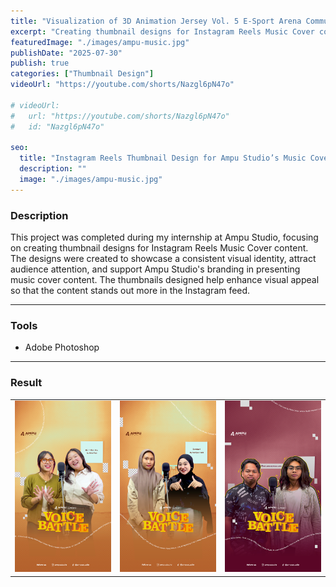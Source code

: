 ```yaml
---
title: "Visualization of 3D Animation Jersey Vol. 5 E-Sport Arena Community"
excerpt: "Creating thumbnail designs for Instagram Reels Music Cover content. The designs were created to..."
featuredImage: "./images/ampu-music.jpg"
publishDate: "2025-07-30"
publish: true
categories: ["Thumbnail Design"]
videoUrl: "https://youtube.com/shorts/Nazgl6pN47o"

# videoUrl:
#   url: "https://youtube.com/shorts/Nazgl6pN47o"
#   id: "Nazgl6pN47o"

seo:
  title: "Instagram Reels Thumbnail Design for Ampu Studio’s Music Cover"
  description: ""
  image: "./images/ampu-music.jpg"
---
```


### Description
This project was completed during my internship at Ampu Studio, focusing on creating thumbnail designs for Instagram Reels Music Cover content. The designs were created to showcase a consistent visual identity, attract audience attention, and support Ampu Studio's branding in presenting music cover content. The thumbnails designed help enhance visual appeal so that the content stands out more in the Instagram feed.

---

### Tools
- Adobe Photoshop

---

### Result
|          |          |          |
|----------|----------|----------|
| ![Reels1](./images/reels1.png) | ![Reels2](./images/reels2.png) | ![Reels2](./images/reels3.png) |